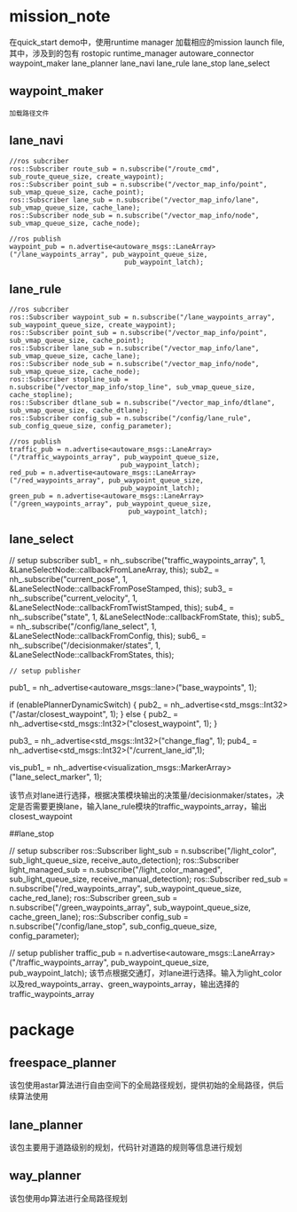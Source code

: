 # mission_note

在quick_start demo中，使用runtime manager 加载相应的mission launch file,其中，涉及到的包有
rostopic
runtime_manager
autoware_connector
waypoint_maker
lane_planner
	lane_navi
	lane_rule
	lane_stop
	lane_select
 

## waypoint_maker

	加载路径文件



## lane_navi
 
 	//ros subcriber
 	ros::Subscriber route_sub = n.subscribe("/route_cmd", sub_route_queue_size, create_waypoint);
	ros::Subscriber point_sub = n.subscribe("/vector_map_info/point", sub_vmap_queue_size, cache_point);
	ros::Subscriber lane_sub = n.subscribe("/vector_map_info/lane", sub_vmap_queue_size, cache_lane);
	ros::Subscriber node_sub = n.subscribe("/vector_map_info/node", sub_vmap_queue_size, cache_node);

	//ros publish
	waypoint_pub = n.advertise<autoware_msgs::LaneArray>("/lane_waypoints_array", pub_waypoint_queue_size,
								 pub_waypoint_latch);

								 
## lane_rule

	//ros subcriber
	ros::Subscriber waypoint_sub = n.subscribe("/lane_waypoints_array", sub_waypoint_queue_size, create_waypoint);
	ros::Subscriber point_sub = n.subscribe("/vector_map_info/point", sub_vmap_queue_size, cache_point);
	ros::Subscriber lane_sub = n.subscribe("/vector_map_info/lane", sub_vmap_queue_size, cache_lane);
	ros::Subscriber node_sub = n.subscribe("/vector_map_info/node", sub_vmap_queue_size, cache_node);
	ros::Subscriber stopline_sub = n.subscribe("/vector_map_info/stop_line", sub_vmap_queue_size, cache_stopline);
	ros::Subscriber dtlane_sub = n.subscribe("/vector_map_info/dtlane", sub_vmap_queue_size, cache_dtlane);
	ros::Subscriber config_sub = n.subscribe("/config/lane_rule", sub_config_queue_size, config_parameter);
	
	//ros publish
	traffic_pub = n.advertise<autoware_msgs::LaneArray>("/traffic_waypoints_array", pub_waypoint_queue_size,
								pub_waypoint_latch);
	red_pub = n.advertise<autoware_msgs::LaneArray>("/red_waypoints_array", pub_waypoint_queue_size,
							    pub_waypoint_latch);
	green_pub = n.advertise<autoware_msgs::LaneArray>("/green_waypoints_array", pub_waypoint_queue_size,
							      pub_waypoint_latch);

							      
							      
## lane_select

  // setup subscriber
  sub1_ = nh_.subscribe("traffic_waypoints_array", 1, &LaneSelectNode::callbackFromLaneArray, this);
  sub2_ = nh_.subscribe("current_pose", 1, &LaneSelectNode::callbackFromPoseStamped, this);
  sub3_ = nh_.subscribe("current_velocity", 1, &LaneSelectNode::callbackFromTwistStamped, this);
  sub4_ = nh_.subscribe("state", 1, &LaneSelectNode::callbackFromState, this);
  sub5_ = nh_.subscribe("/config/lane_select", 1, &LaneSelectNode::callbackFromConfig, this);
  sub6_ = nh_.subscribe("/decisionmaker/states", 1, &LaneSelectNode::callbackFromStates, this);
  
    // setup publisher
  pub1_ = nh_.advertise<autoware_msgs::lane>("base_waypoints", 1);

  if (enablePlannerDynamicSwitch)
  {
    pub2_ = nh_.advertise<std_msgs::Int32>("/astar/closest_waypoint", 1);
  }
  else
  {
    pub2_ = nh_.advertise<std_msgs::Int32>("closest_waypoint", 1);
  }

  pub3_ = nh_.advertise<std_msgs::Int32>("change_flag", 1);
  pub4_ = nh_.advertise<std_msgs::Int32>("/current_lane_id",1);

  vis_pub1_ = nh_.advertise<visualization_msgs::MarkerArray>("lane_select_marker", 1);
  
  该节点对lane进行选择，根据决策模块输出的决策量/decisionmaker/states，决定是否需要更换lane，输入lane_rule模块的traffic_waypoints_array，输出closest_waypoint
  
  
##lane_stop

  // setup subscriber
	ros::Subscriber light_sub = n.subscribe("/light_color", sub_light_queue_size, receive_auto_detection);
	ros::Subscriber light_managed_sub = n.subscribe("/light_color_managed", sub_light_queue_size,
							receive_manual_detection);
	ros::Subscriber red_sub = n.subscribe("/red_waypoints_array", sub_waypoint_queue_size, cache_red_lane);
	ros::Subscriber green_sub = n.subscribe("/green_waypoints_array", sub_waypoint_queue_size, cache_green_lane);
	ros::Subscriber config_sub = n.subscribe("/config/lane_stop", sub_config_queue_size, config_parameter);
	
   // setup publisher
	traffic_pub = n.advertise<autoware_msgs::LaneArray>("/traffic_waypoints_array", pub_waypoint_queue_size,
								pub_waypoint_latch);
	该节点根据交通灯，对lane进行选择。输入为light_color以及red_waypoints_array、green_waypoints_array，输出选择的traffic_waypoints_array
  
  
  
# package

## freespace_planner

该包使用astar算法进行自由空间下的全局路径规划，提供初始的全局路径，供后续算法使用

## lane_planner

该包主要用于道路级别的规划，代码针对道路的规则等信息进行规划

## way_planner

该包使用dp算法进行全局路径规划

